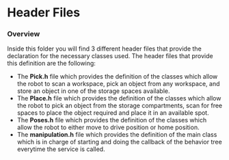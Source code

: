 
# Header Files
### Overview
Inside this folder you will find 3 different header files that provide the declaration for the necessary classes used. The header files that provide this definition are the following: 
- The **Pick.h** file which provides the definition of the classes which allow the robot to scan a workspace, pick an object from any workspace, and store an object in one of the storage spaces available.
- The **Place.h** file which provides the definition of the classes which allow the robot to pick an object from the storage compartments, scan for free spaces to place the object required and place it in an available spot.
- The **Poses.h** file which provides the definition of the classes which allow the robot to either move to drive position or home position.
- The **manipulation.h** file which provides the definition of the main class which is in charge of starting and doing the callback of the behavior tree everytime the service is called.
